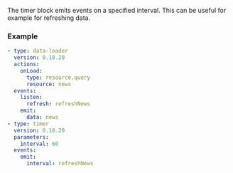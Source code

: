 The timer block emits events on a specified interval. This can be useful for example for refreshing
data.

### Example

```yaml
- type: data-loader
  version: 0.18.20
  actions:
    onLoad:
      type: resource.query
      resource: news
  events:
    listen:
      refresh: refreshNews
    emit:
      data: news
- type: timer
  version: 0.18.20
  parameters:
    interval: 60
  events:
    emit:
      interval: refreshNews
```
